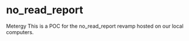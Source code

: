 # no_read_report
Metergy
This is a POC for the no_read_report revamp hosted on our local computers.
